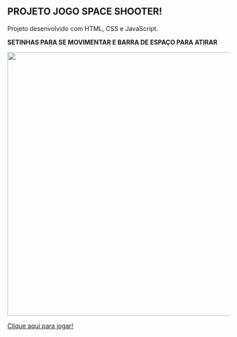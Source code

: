 ## PROJETO JOGO SPACE SHOOTER!
Projeto desenvolvido com HTML, CSS e JavaScript.

<strong> SETINHAS PARA SE MOVIMENTAR E BARRA DE ESPAÇO PARA ATIRAR</strong>

<div align="center">
  <img width="600px" src="https://user-images.githubusercontent.com/99558382/165007247-d1079917-293f-4d62-991a-36d404f8e8f8.JPG"/>

<div align="left">

  <a href="https://linconvinicius.github.io/Space-Shooter/" width="100px" align-items="center">Clique aqui para jogar!</a>
</div>
